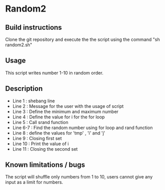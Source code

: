 # Random2

## Build instructions

Clone the git repository and execute the the script using the command "sh random2.sh"

## Usage

This script writes number 1-10 in random order.

## Description

* Line 1 : shebang line
* Line 2 : Message for the user with the usage of script
* Line 3 : Define the minimum and maximum number
* Line 4 : Define the value for i for the for loop
* Line 5 : Call srand function
* Line 6-7 : Find the random number using for loop and rand function
* Line 8 : define the values for 'tmp' ,  'i' and 'j'
* Line 9 : Closing first set
* Line 10 : Print the value of i
* Line 11 : Closing the second set

## Known limitations / bugs

The script will shuffle only numbers from 1 to 10, users cannot give any input as a limit for numbers.
